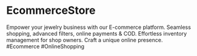 # EcommerceStore
Empower your jewelry business with our E-commerce platform. Seamless shopping, advanced filters, online payments &amp; COD. Effortless inventory management for shop owners. Craft a unique online presence. #Ecommerce #OnlineShopping

